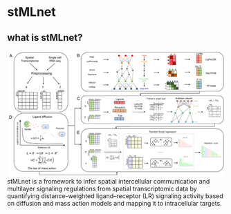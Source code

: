 # stMLnet

## what is stMLnet?
![image](https://github.com/SunXQlab/stMLnet/blob/main/overview_stMLnet.png)
stMLnet is a fromework to infer spatial intercellular communication and multilayer signaling regulations from spatial transcriptomic data by quantifying distance-weighted ligand–receptor (LR) signaling  activity based on diffusion and mass action models and mapping it to intracellular targets.

